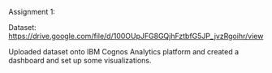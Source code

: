 Assignment 1:

Dataset: https://drive.google.com/file/d/100OUpJFG8GQjhFztbfG5JP_jvzRgoihr/view

Uploaded dataset onto IBM Cognos Analytics platform and created a dashboard and set up some visualizations. 
